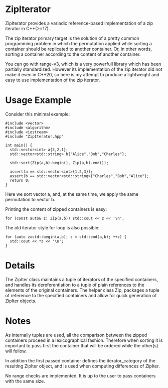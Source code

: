 # ZipIterator
ZipIterator provides a variadic reference-based implementation of a zip iterator in C++(>=17).

The zip iterator primary target is the solution of a pretty common programming problem in which the permutation applied while sorting a container should be replicated to another container. Or, in other words, sorting a container according to the content of another container.

You can go with range-v3, which is a very powerfull library which has been partially standardized. However its implementation of the zip iterator did not make it even in C++20, so here is my attempt to produce a lightweight and easy to use implementation of the zip iterator.

# Usage Example
 Consider this minimal example:
  
    #include <vector>
    #include <algorithm>
    #include <iostream>
    #include "ZipIterator.hpp"

    int main() {
      std::vector<int> a{3,2,1};
      std::vector<std::string> b{"Alice","Bob","Charles"};

      std::sort(Zip(a,b).begin(), Zip(a,b).end());

      assert(a == std::vector<int>{1,2,3});
      assert(b == std::vector<std::string>{"Charles","Bob","Alice"};
      return 0;
    }

Here we sort vector a, and, at the same time, we apply the same permutation to vector b.

Printing the content of zipped containers is easy:

    for (const auto& z: Zip(a,b)) std::cout << z << '\n';

The old iterator style for loop is also possible:

    for (auto z=std::begin(a,b); z < std::end(a,b); ++z) {
      std::cout << *z << '\n';
    }

# Details

The ZipIter class maintains a tuple of iterators of the specified containers, and handles its dereferentiation to a tuple of plain references to the elements of the original containers.
The helper class Zip, packages a tuple of reference to the specified containers and allow for quick generation of ZipIter objects.

# Notes

As internally tuples are used, all the comparison between the zipped containers proceed in a lexicographical fashion. Therefore when sorting it is important to pass first the container that will be ordered while the other(s) will follow.

In addition the first passed container defines the iterator_category of the resulting ZipIter object, and is used when computing differences of ZipIter.

No range checks are implemented. It is up to the user to pass containers with the same size.
